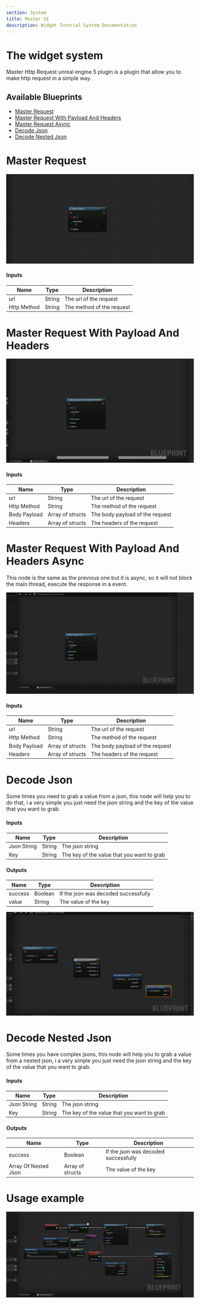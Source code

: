 ```yaml
---
section: System
title: Master UI
description: Widget Tutorial System Documentation
---
```


# The widget system

Master Http Request unreal engine 5 plugin is a plugin that allow you to make http request in a simple way.

## Available Blueprints

- [Master Request](#master-request)
- [Master Request With Payload And Headers](#master-request-with-payload-and-headers)
- [Master Request Async](#master-request-async)
- [Decode Json](#decode-json)
- [Decode Nested Json](#decode-nested-json)

# Master Request

![Img1](../../assets/docs/masterHttp/MasterRequest.png)

#### Inputs

| Name | Type | Description |
| --- | --- | --- |
| url | String | The url of the request |
| Http Method | String | The method of the request |

# Master Request With Payload And Headers

![Img2](../../assets/docs/masterHttp/MasterRequestHeaderBody.png)

#### Inputs

| Name | Type | Description |
| --- | --- | --- |
| url | String | The url of the request |
| Http Method | String | The method of the request |
| Body Payload | Array of structs | The body payload of the request |
| Headers | Array of structs | The headers of the request |

# Master Request With Payload And Headers Async

This node is the same as the previous one but it is async, so it will not block the main thread, execute the response in a event.

![Img3](../../assets/docs/masterHttp/MasterRequestHeaderBodyAsync.png)

#### Inputs

| Name | Type | Description |
| --- | --- | --- |
| url | String | The url of the request |
| Http Method | String | The method of the request |
| Body Payload | Array of structs | The body payload of the request |
| Headers | Array of structs | The headers of the request |


# Decode Json

Some times you need to grab a value from a json, this node will help you to do that, i a very simple you just need the json string and the key of the value that you want to grab.

#### Inputs

| Name | Type | Description |
| --- | --- | --- |
| Json String | String | The json string |
| Key | String | The key of the value that you want to grab |

#### Outputs

| Name | Type | Description |
| --- | --- | --- |
| success | Boolean | If the json was decoded successfully |
| value | String | The value of the key |


![Img4](../../assets/docs/masterHttp/jsonDecodeNested.png)

# Decode Nested Json

Some times you have complex jsons, this node will help you to grab a value from a nested json, i a very simple you just need the json string and the key of the value that you want to grab.

#### Inputs

| Name | Type | Description |
| --- | --- | --- |
| Json String | String | The json string |
| Key | String | The key of the value that you want to grab |

#### Outputs

| Name | Type | Description |
| --- | --- | --- |
| success | Boolean | If the json was decoded successfully |
| Array Of Nested Json | Array of structs | The value of the key |


# Usage example

![example](../../assets/docs/masterHttp/ExampleRequest.png)
